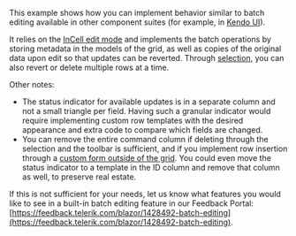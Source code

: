 This example shows how you can implement behavior similar to batch editing available in other component suites (for example, in [Kendo UI](https://demos.telerik.com/kendo-ui/grid/editing)).

It relies on the [InCell edit mode](https://docs.telerik.com/blazor-ui/components/grid/editing/incell) and implements the batch operations by storing metadata in the models of the grid, as well as copies of the original data upon edit so that updates can be reverted. Through [selection](https://docs.telerik.com/blazor-ui/components/grid/selection/multiple), you can also revert or delete multiple rows at a time.

Other notes:

* The status indicator for available updates is in a separate column and not a small triangle per field. Having such a granular indicator would require implementing custom row templates with the desired appearance and extra code to compare which fields are changed.
* You can remove the entire command column if deleting through the selection and the toolbar is sufficient, and if you implement row insertion through a [custom form outside of the grid](https://demos.telerik.com/blazor-ui/grid/editing-custom-form). You could even move the status indicator to a template in the ID column and remove that column as well, to preserve real estate.

If this is not sufficient for your needs, let us know what features you would like to see in a built-in batch editing feature in our Feedback Portal: [https://feedback.telerik.com/blazor/1428492-batch-editing](https://feedback.telerik.com/blazor/1428492-batch-editing).